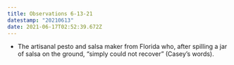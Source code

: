 ```yaml
---
title: Observations 6-13-21
datestamp: "20210613"
date: 2021-06-17T02:52:39.672Z
---
```

- The artisanal pesto and salsa maker from Florida who, after spilling a jar of salsa on the ground, “simply could not recover” (Casey’s words).